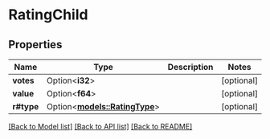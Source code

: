 # RatingChild

## Properties

Name | Type | Description | Notes
------------ | ------------- | ------------- | -------------
**votes** | Option<**i32**> |  | [optional]
**value** | Option<**f64**> |  | [optional]
**r#type** | Option<[**models::RatingType**](RatingType.md)> |  | [optional]

[[Back to Model list]](../README.md#documentation-for-models) [[Back to API list]](../README.md#documentation-for-api-endpoints) [[Back to README]](../README.md)


